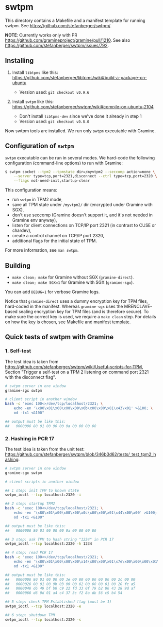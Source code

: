 # swtpm

This directory contains a Makefile and a manifest template for running swtpm.
See https://github.com/stefanberger/swtpm/.

**NOTE**: Currently works only with PR https://github.com/gramineproject/gramine/pull/1210.
See also https://github.com/stefanberger/swtpm/issues/792.

## Installing

1. Install `libtpms` like this:
   https://github.com/stefanberger/libtpms/wiki#build-a-package-on-ubuntu
   - Version used: `git checkout v0.9.6`

2. Install `swtpm` like this: https://github.com/stefanberger/swtpm/wiki#compile-on-ubuntu-2104
   - Don't install `libtpms-dev` since we've done it already in step 1
   - Version used: `git checkout v0.8.0`

Now swtpm tools are installed. We run only `swtpm` executable with Gramine.

## Configuration of `swtpm`

`swtpm` executable can be run in several modes. We hard-code the following configuration
(command-line options) to run with Gramine:
```sh
$ swtpm socket --tpm2 --tpmstate dir=/myvtpm2 --seccomp action=none \
    --server type=tcp,port=2321,disconnect --ctrl type=tcp,port=2320 \
    --flags not-need-init,startup-clear
```

This configuration means:
- run `swtpm` in TPM2 mode,
- save all TPM state under `/myvtpm2/` dir (encrypted under Gramine with SGX),
- don't use seccomp (Gramine doesn't support it, and it's not needed in Gramine env anyway),
- listen for client connections on TCP/IP port 2321 (in contrast to CUSE or chardev),
- create a control channel on TCP/IP port 2320,
- additional flags for the initial state of TPM.

For more information, see `man swtpm`.

## Building

- `make clean; make` for Gramine without SGX (`gramine-direct`).
- `make clean; make SGX=1` for Gramine with SGX (`gramine-sgx`).

You can add `DEBUG=1` for verbose Gramine logs.

Notice that `gramine-direct` uses a dummy encryption key for TPM files, hard-coded in the manifest.
Whereas `gramine-sgx` uses the MRENCLAVE-based sealing encryption key for TPM files (and is
therefore secure). To make sure the correct key is used, we require a `make clean` step. For details
on how the key is chosen, see Makefile and manifest template.

## Quick tests of swtpm with Gramine

### 1. Self-test

The test idea is taken from https://github.com/stefanberger/swtpm/wiki/Useful-scripts-for-TPM,
Section "Trigger a self-test on a TPM 2 listening on command port 2321 with the disconnect flag".

```sh
# swtpm server in one window
gramine-sgx swtpm

# client script in another window
bash -c "exec 100<>/dev/tcp/localhost/2321; \
    echo -en '\x80\x01\x00\x00\x00\x0b\x00\x00\x01\x43\x01' >&100; \
    od -tx1 <&100"

## output must be like this:
##   0000000 80 01 00 00 00 0a 00 00 00 00
```

### 2. Hashing in PCR 17

The test idea is taken from the unit test:
https://github.com/stefanberger/swtpm/blob/346b3d62/tests/_test_tpm2_hashing.

```sh
# swtpm server in one window
gramine-sgx swtpm

# client scripts in another window

## 1 step: init TPM to known state
swtpm_ioctl --tcp localhost:2320 -i

## 2 step: startup TPM2
bash -c "exec 100<>/dev/tcp/localhost/2321; \
    echo -en '\x80\x01\x00\x00\x00\x0c\x00\x00\x01\x44\x00\x00' >&100; \
    od -tx1 <&100"

## output must be like this:
##   0000000 80 01 00 00 00 0a 00 00 00 00

## 3 step: ask TPM to hash string "1234" in PCR 17
swtpm_ioctl --tcp localhost:2320 -h 1234

## 4 step: read PCR 17
bash -c "exec 100<>/dev/tcp/localhost/2321; \
    echo -en '\x80\x01\x00\x00\x00\x14\x00\x00\x01\x7e\x00\x00\x00\x01\x00\x0b\x03\x00\x00\x02' >&100; \
    od -tx1 <&100"

## output must be like this:
##   0000000 80 01 00 00 00 3e 00 00 00 00 00 00 00 2c 00 00
##   0000020 00 01 00 0b 03 00 00 02 00 00 00 01 00 20 fc a5
##   0000040 d6 49 bf b0 c9 22 fd 33 0f 79 b2 00 43 28 9d af
##   0000060 d6 0d 01 a4 c4 37 3c f2 8a db 56 c9 b4 54

## 5 step: check TPM Established flag (must be 1)
swtpm_ioctl --tcp localhost:2320 -e

## 6 step: shutdown TPM
swtpm_ioctl --tcp localhost:2320 -s
```
